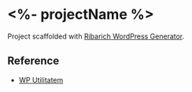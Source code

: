# <%- projectName %>

Project scaffolded with [Ribarich WordPress Generator](https://github.com/ribaricplusplus/generator-ribarich-wordpress).

## Reference

- [WP Utilitatem](https://github.com/crosslink-ch/wp-utilitatem)
